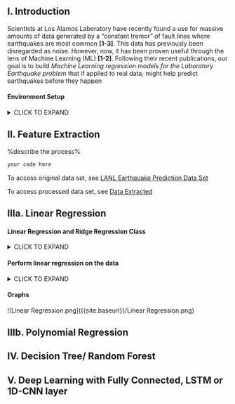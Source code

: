 ## I. Introduction
Scientists at Los Alamos Laboratory have recently found a use for massive amounts of data generated by a “constant tremor” of fault lines where earthquakes are most common **[1-3]**. This data has previously been disregarded as noise. However, now, it has been proven useful through the lens of Machine Learning (ML) **[1-2]**. Following their recent publications, our goal is to build _Machine Learning regression models for the Laboratory Earthquake problem_ that if applied to real data, might help predict earthquakes before they happen

#### Environment Setup
<details><summary>CLICK TO EXPAND</summary>

```python
import os
from scipy import ndimage, misc
from matplotlib import pyplot as plt
import numpy as np
from sklearn.datasets import load_boston, load_diabetes, load_digits, load_breast_cancer
from keras.datasets import mnist
import pandas as pd
from sklearn.linear_model import LinearRegression
%matplotlib inline
```
</details>

## II. Feature Extraction
%describe the process%

```markdown
your code here
```
To access original data set, see [LANL Earthquake Prediction Data Set](https://www.kaggle.com/c/LANL-Earthquake-Prediction/data)

To access processed data set, see [Data Extracted](extract_train_full.csv)

## IIIa. Linear Regression
#### Linear Regression and Ridge Regression Class
<details><summary>CLICK TO EXPAND</summary>
<p>

```python
class LinearReg(object):
    @staticmethod 
    def fit(xtrain, ytrain):
        x_tp = np.transpose(xtrain)
        weight = np.linalg.inv(x_tp @ xtrain) @ x_tp @ ytrain
        return weight
        raise NotImplementedError

    @staticmethod
    def predict(xtest, weight):
        prediction = xtest @ weight
        return prediction
        raise NotImplementedError
        
class RidgeReg(LinearReg):

    @staticmethod
    def fit(xtrain, ytrain, c_lambda):
        xtrain = np.append(np.ones((xtrain.shape[0], 1)), xtrain, axis = 1)
        tau = c_lambda * np.eye(xtrain.shape[1])
        tau[0][0] = 0
        weight = np.linalg.inv(xtrain.T @ xtrain + tau) @ xtrain.T @ ytrain
        return weight
        raise NotImplementedError
        
    def predict(xtest, weight):
        x_phi = np.append(np.ones((xtest.shape[0],1)), xtest, axis = 1)
        prediction = x_phi @ weight
        return prediction
        raise NotImplementedError
```
</p>
</details>

#### Perform linear regression on the data
<details><summary>CLICK TO EXPAND</summary>
<p>

```python
train = pd.read_csv("extract_train_full.csv", delimiter = ',')
dataset = train.as_matrix()
features = dataset[0:dataset.shape[0], 1:6]
target = dataset[0:dataset.shape[0], 6]
weight = LinearReg.fit(features, target)
predict = LinearReg.predict(features, weight)

fig, axes = plt.subplots(nrows=2, ncols=3)
fig.tight_layout()
fig.subplots_adjust(left=0.1, bottom=-1.2, right=0.9, top=0.9, wspace=0.4, hspace=0.2)

plt.subplot(321)
plt.ylabel("Target Values")
plt.xlabel("Feature #1")
feature_one = dataset[0:dataset.shape[0], 1].reshape(dataset.shape[0], 1)
x = np.array([np.amin(feature_one),np.amax(feature_one)])
y = np.array([predict[np.argmin(feature_one)], predict[np.argmax(feature_one)]])
plt.plot(x, y, color = 'r', linewidth = 2.0)
plt.scatter(feature_one, target)

plt.subplot(322)
plt.ylabel("Target Values")
plt.xlabel("Feature #2")
feature_two = dataset[0:dataset.shape[0], 2].reshape(dataset.shape[0], 1)
x = np.array([np.amin(feature_two),np.amax(feature_two)])
y = np.array([predict[np.argmin(feature_two)], predict[np.argmax(feature_two)]])
plt.plot(x, y, color = 'r', linewidth = 2.0)
plt.scatter(feature_two, target)

plt.subplot(323)
plt.ylabel("Target Values")
plt.xlabel("Feature #3")
feature_three = dataset[0:dataset.shape[0], 3].reshape(dataset.shape[0], 1)
x = np.array([np.amin(feature_three),np.amax(feature_three)])
y = np.array([predict[np.argmin(feature_three)], predict[np.argmax(feature_three)]])
plt.plot(x, y, color = 'r', linewidth = 2.0)
plt.scatter(feature_three, target)

plt.subplot(324)
plt.ylabel("Target Values")
plt.xlabel("Feature #4")
feature_four = dataset[0:dataset.shape[0], 4].reshape(dataset.shape[0], 1)
x = np.array([np.amin(feature_four),np.amax(feature_four)])
y = np.array([predict[np.argmin(feature_four)], predict[np.argmax(feature_four)]])
plt.plot(x, y, color = 'r', linewidth = 2.0)
plt.scatter(feature_four, target)

plt.subplot(325)
plt.ylabel("Target Values")
plt.xlabel("Feature #5")
feature_five = dataset[0:dataset.shape[0], 1].reshape(dataset.shape[0], 1)
x = np.array([np.amin(feature_five),np.amax(feature_five)])
y = np.array([predict[np.argmin(feature_five)], predict[np.argmax(feature_five)]])
plt.plot(x, y, color = 'r', linewidth = 2.0)
plt.scatter(feature_five, target)
```
</p>
</details>

#### Graphs
![Linear Regression.png]({{site.baseurl}}/Linear Regression.png)

## IIIb. Polynomial Regression

## IV. Decision Tree/ Random Forest

## V. Deep Learning with Fully Connected, LSTM or 1D-CNN layer
